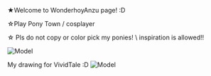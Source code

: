 ★Welcome to WonderhoyAnzu page! :D

☆Play Pony Town / cosplayer 

☆ Pls do not copy or color pick my ponies! \ inspiration is allowed!! 
 
 ![Model](https://s1.zerochan.net/Unidentified.600.4360561.jpg) 
 
My drawing for VividTale :D
 ![Model]( https://cdn.donmai.us/original/eb/c5/__8499695__ebc52e0ffe35eb09acf1733b995680ca.jpg) 
